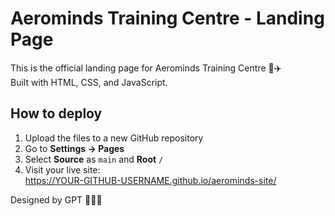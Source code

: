 # Aerominds Training Centre - Landing Page

This is the official landing page for Aerominds Training Centre 🚀✈️  
Built with HTML, CSS, and JavaScript.

## How to deploy

1. Upload the files to a new GitHub repository  
2. Go to **Settings → Pages**  
3. Select **Source** as `main` and **Root** `/`  
4. Visit your live site:  
   https://YOUR-GITHUB-USERNAME.github.io/aerominds-site/

Designed by GPT 🔨🤖🔧
